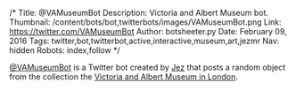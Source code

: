 /*
Title: @VAMuseumBot
Description: Victoria and Albert Museum bot.
Thumbnail: /content/bots/bot,twitterbots/images/VAMuseumBot.png
Link: https://twitter.com/VAMuseumBot
Author: botsheeter.py
Date: February 09, 2016
Tags: twitter,bot,twitterbot,active,interactive,museum,art,jezmr
Nav: hidden
Robots: index,follow
*/

[@VAMuseumBot](https://twitter.com/VAMuseumBot) is a Twitter bot created by [Jez](https://twitter.com/JezMr) that posts a random object from the collection the [Victoria and Albert Museum in London](https://en.wikipedia.org/wiki/Victoria_and_Albert_Museum).
